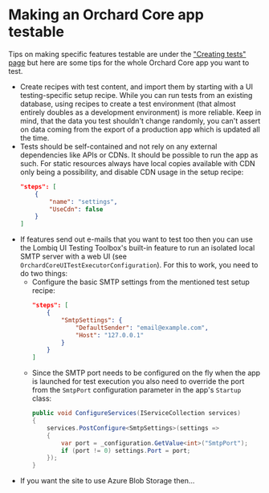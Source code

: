 # Making an Orchard Core app testable



Tips on making specific features testable are under the ["Creating tests" page](CreatingTests.md) but here are some tips for the whole Orchard Core app you want to test.

- Create recipes with test content, and import them by starting with a UI testing-specific setup recipe. While you can run tests from an existing database, using recipes to create a test environment (that almost entirely doubles as a development environment) is more reliable. Keep in mind, that the data you test shouldn't change randomly, you can't assert on data coming from the export of a production app which is updated all the time.
- Tests should be self-contained and not rely on any external dependencies like APIs or CDNs. It should be possible to run the app as such. For static resources always have local copies available with CDN only being a possibility, and disable CDN usage in the setup recipe:
    ```json
    "steps": [
        {
            "name": "settings",
            "UseCdn": false
        }
    ]
    ```
- If features send out e-mails that you want to test too then you can use the Lombiq UI Testing Toolbox's built-in feature to run an isolated local SMTP server with a web UI (see `OrchardCoreUITestExecutorConfiguration`). For this to work, you need to do two things:
    - Configure the basic SMTP settings from the mentioned test setup recipe:
        ```json
        "steps": [
            {
                "SmtpSettings": {
                    "DefaultSender": "email@example.com",
                    "Host": "127.0.0.1"
                }
            }
        ]
        ```
    - Since the SMTP port needs to be configured on the fly when the app is launched for test execution you also need to override the port from the `SmtpPort` configuration parameter in the app's `Startup` class:
        ```csharp
        public void ConfigureServices(IServiceCollection services)
        {
            services.PostConfigure<SmtpSettings>(settings =>
            {
                var port = _configuration.GetValue<int>("SmtpPort");
                if (port != 0) settings.Port = port;
            });
        }

        ```
- If you want the site to use Azure Blob Storage then...

